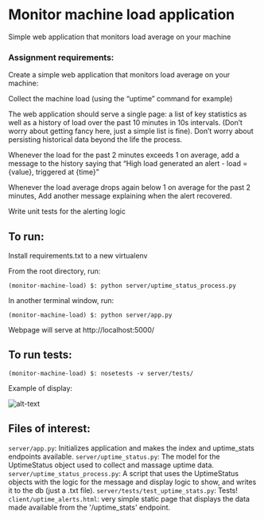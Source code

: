 # Monitor machine load application

Simple web application that monitors load average on your machine

### Assignment requirements:

Create a simple web application that monitors load average on your machine:

Collect the machine load (using the “uptime” command for example)

The web application should serve a single page: a list of key statistics as well as a history of load over the past 10 minutes in 10s intervals. (Don’t worry about getting fancy here, just a simple list is fine). Don’t worry about persisting historical data beyond the life the process.

Whenever the load for the past 2 minutes exceeds 1 on average, add a message to the history saying that “High load generated an alert - load = {value}, triggered at {time}”

Whenever the load average drops again below 1 on average for the past 2 minutes, Add another message explaining when the alert recovered.

Write unit tests for the alerting logic


## To run:

Install requirements.txt to a new virtualenv

From the root directory, run:

```(monitor-machine-load) $: python server/uptime_status_process.py```

In another terminal window, run:

```(monitor-machine-load) $: python server/app.py```

Webpage will serve at http://localhost:5000/

## To run tests:

```(monitor-machine-load) $: nosetests -v server/tests/```


Example of display:

![alt-text](https://d2ppvlu71ri8gs.cloudfront.net/items/1g3C1Y453r0S0R1X3f12/Screen%20Recording%202017-05-15%20at%2008.53%20PM.gif?v=268961e3 "Example of Monitor Machine Load webpage")

## Files of interest:
`server/app.py`: Initializes application and makes the index and uptime_stats endpoints available.
`server/uptime_status.py`: The model for the UptimeStatus object used to collect and massage uptime data.
`server/uptime_status_process.py`: A script that uses the UptimeStatus objects with the logic for the message and display logic to show, and writes it to the db (just a .txt file).
`server/tests/test_uptime_stats.py`: Tests!
`client/uptime_alerts.html`: very simple static page that displays the data made available from the '/uptime_stats' endpoint.
